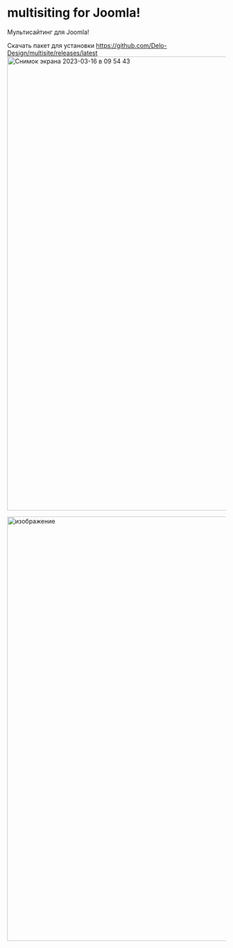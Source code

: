 # multisiting for Joomla!
Мультисайтинг для Joomla!

Скачать пакет для установки https://github.com/Delo-Design/multisite/releases/latest
<img width="1045" alt="Снимок экрана 2023-03-16 в 09 54 43" src="https://user-images.githubusercontent.com/3103677/225538498-bb8023c3-d0b1-4154-9af6-1ba0851d9cb0.png">


<img width="977" alt="изображение" src="https://user-images.githubusercontent.com/3103677/225538224-58965b7e-a5c4-40d5-8720-7860d609f027.png">

